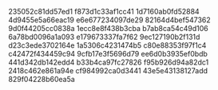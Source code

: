 235052c81dd57ed1
f873d1c33af1cc41
1d7160ab0fd52884
4d9455e5a66eac19
e6e677234097de29
82164d4bef547362
9d0f44205cc0838a
1ecc8e8f438b3cba
b7ab8ca54c49d106
6a78bd0096a1a093
e179673337fa7f62
9ec127190b2f131d
d23c3ede3702164e
1a5306c4231474b5
c80e88353f97f1c4
c42472f434459c94
9cfb17e3f5696d79
ee6d0b3935ef0bdb
441d342db142edd4
b33b4ca97fc27826
f95b926d94a82dc1
2418c462e861a94e
cf984992ca0d3441
43e5e43138127add
829f04228b60ea5a
